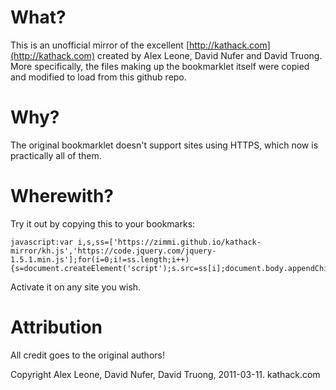 # What?

This is an unofficial mirror of the excellent [http://kathack.com](http://kathack.com) created by Alex Leone, David Nufer and David Truong.  
More specifically, the files making up the bookmarklet itself were copied and modified to load from this github repo.

# Why?

The original bookmarklet doesn't support sites using HTTPS, which now is practically all of them.

# Wherewith?

Try it out by copying this to your bookmarks:
```
javascript:var i,s,ss=['https://zimmi.github.io/kathack-mirror/kh.js','https://code.jquery.com/jquery-1.5.1.min.js'];for(i=0;i!=ss.length;i++){s=document.createElement('script');s.src=ss[i];document.body.appendChild(s);}void(0);
```
Activate it on any site you wish.

# Attribution

All credit goes to the original authors!


Copyright Alex Leone, David Nufer, David Truong, 2011-03-11. kathack.com
